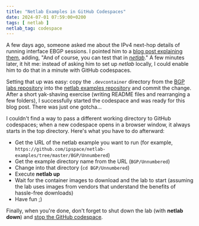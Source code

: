 ```yaml
---
title: "Netlab Examples in GitHub Codespaces"
date: 2024-07-01 07:59:00+0200
tags: [ netlab ]
netlab_tag: codespace
---
```

A few days ago, someone asked me about the IPv4 next-hop details of running interface EBGP sessions. I pointed him to a [blog post explaining them](/2022/11/bgp-unnumbered-duct-tape.html), adding, "And of course, you can test that in _[netlab](https://netlab.tools/)_." A few minutes later, it hit me: instead of asking him to set up _netlab_ locally, I could enable him to do that in a minute with GitHub codespaces.

Setting that up was easy: copy the `.devcontainer` directory from the [BGP labs repository](https://github.com/bgplab/bgplab) into the [netlab examples repository](https://github.com/ipspace/netlab-examples) and commit the change. After a short yak-shaving exercise (writing README files and rearranging a few folders), I successfully started the codespace and was ready for this blog post. There was just one gotcha...
<!--more-->
I couldn't find a way to pass a different working directory to GitHub codespaces; when a new codespace opens in a browser window, it always starts in the top directory. Here's what you have to do afterward:

* Get the URL of the netlab example you want to run (for example, `https://github.com/ipspace/netlab-examples/tree/master/BGP/Unnumbered`)
* Get the example directory name from the URL (`BGP/Unnumbered`)
* Change into that directory (`cd BGP/Unnumbered`)
* Execute **netlab up**
* Wait for the container images to download and the lab to start (assuming the lab uses images from vendors that understand the benefits of hassle-free downloads)
* Have fun ;)

Finally, when you're done, don't forget to shut down the lab (with **netlab down**) and [stop the GitHub codespace](https://bgplabs.net/4-codespaces/#cleanup-and-shutdown).
